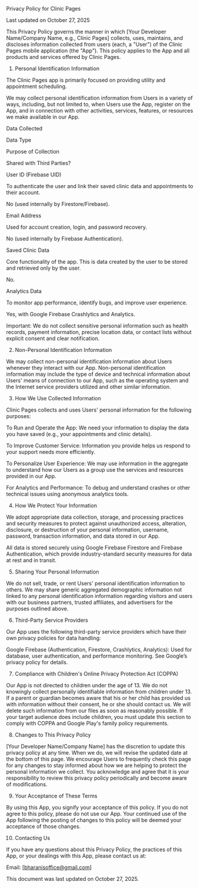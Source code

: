 Privacy Policy for Clinic Pages

Last updated on October 27, 2025

This Privacy Policy governs the manner in which [Your Developer Name/Company Name, e.g., Clinic Pages] collects, uses, maintains, and discloses information collected from users (each, a "User") of the Clinic Pages mobile application (the "App"). This policy applies to the App and all products and services offered by Clinic Pages.

1. Personal Identification Information

The Clinic Pages app is primarily focused on providing utility and appointment scheduling.

We may collect personal identification information from Users in a variety of ways, including, but not limited to, when Users use the App, register on the App, and in connection with other activities, services, features, or resources we make available in our App.

Data Collected

Data Type

Purpose of Collection

Shared with Third Parties?

User ID (Firebase UID)

To authenticate the user and link their saved clinic data and appointments to their account.

No (used internally by Firestore/Firebase).

Email Address

Used for account creation, login, and password recovery.

No (used internally by Firebase Authentication).

Saved Clinic Data

Core functionality of the app. This is data created by the user to be stored and retrieved only by the user.

No.

Analytics Data

To monitor app performance, identify bugs, and improve user experience.

Yes, with Google Firebase Crashlytics and Analytics.

Important: We do not collect sensitive personal information such as health records, payment information, precise location data, or contact lists without explicit consent and clear notification.

2. Non-Personal Identification Information

We may collect non-personal identification information about Users whenever they interact with our App. Non-personal identification information may include the type of device and technical information about Users' means of connection to our App, such as the operating system and the Internet service providers utilized and other similar information.

3. How We Use Collected Information

Clinic Pages collects and uses Users' personal information for the following purposes:

To Run and Operate the App: We need your information to display the data you have saved (e.g., your appointments and clinic details).

To Improve Customer Service: Information you provide helps us respond to your support needs more efficiently.

To Personalize User Experience: We may use information in the aggregate to understand how our Users as a group use the services and resources provided in our App.

For Analytics and Performance: To debug and understand crashes or other technical issues using anonymous analytics tools.

4. How We Protect Your Information

We adopt appropriate data collection, storage, and processing practices and security measures to protect against unauthorized access, alteration, disclosure, or destruction of your personal information, username, password, transaction information, and data stored in our App.

All data is stored securely using Google Firebase Firestore and Firebase Authentication, which provide industry-standard security measures for data at rest and in transit.

5. Sharing Your Personal Information

We do not sell, trade, or rent Users' personal identification information to others. We may share generic aggregated demographic information not linked to any personal identification information regarding visitors and users with our business partners, trusted affiliates, and advertisers for the purposes outlined above.

6. Third-Party Service Providers

Our App uses the following third-party service providers which have their own privacy policies for data handling:

Google Firebase (Authentication, Firestore, Crashlytics, Analytics): Used for database, user authentication, and performance monitoring. See Google’s privacy policy for details.

7. Compliance with Children's Online Privacy Protection Act (COPPA)

Our App is not directed to children under the age of 13. We do not knowingly collect personally identifiable information from children under 13. If a parent or guardian becomes aware that his or her child has provided us with information without their consent, he or she should contact us. We will delete such information from our files as soon as reasonably possible. If your target audience does include children, you must update this section to comply with COPPA and Google Play's family policy requirements.

8. Changes to This Privacy Policy

[Your Developer Name/Company Name] has the discretion to update this privacy policy at any time. When we do, we will revise the updated date at the bottom of this page. We encourage Users to frequently check this page for any changes to stay informed about how we are helping to protect the personal information we collect. You acknowledge and agree that it is your responsibility to review this privacy policy periodically and become aware of modifications.

9. Your Acceptance of These Terms

By using this App, you signify your acceptance of this policy. If you do not agree to this policy, please do not use our App. Your continued use of the App following the posting of changes to this policy will be deemed your acceptance of those changes.

10. Contacting Us

If you have any questions about this Privacy Policy, the practices of this App, or your dealings with this App, please contact us at:

Email: [bharanisoffice@gmail.com]


This document was last updated on October 27, 2025.
